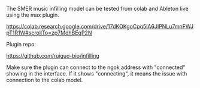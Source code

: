 The SMER music infilling model can be tested from colab and Ableton live using the max plugin.

https://colab.research.google.com/drive/17dKOKgoCpq5lA6JIPNLu7mnFWJpT1R1W#scrollTo=zp7MdhBEgP2N

Plugin repo:

https://github.com/ruiguo-bio/infilling

Make sure the plugin can connect to the ngok address with "connected" showing in the interface. If it shows "connecting", it means the issue with connection to the colab model.

